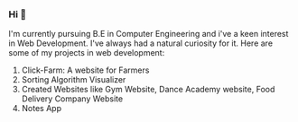 ### Hi 👋

I'm currently pursuing B.E in Computer Engineering and i've a keen interest in Web Development. I've always had a natural curiosity for it. Here are some of my projects in web development:
1) Click-Farm: A website for Farmers
2) Sorting Algorithm Visualizer
3) Created Websites like Gym Website, Dance Academy website, Food Delivery Company Website
4) Notes App
